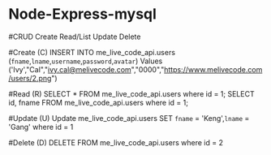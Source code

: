 # Node-Express-mysql

#CRUD
Create
Read/List
Update
Delete

#Create (C)
INSERT INTO me_live_code_api.users (`fname`,`lname`,`username`,`password`,`avatar`) Values 
('Ivy',"Cal","ivy.cal@melivecode.com","0000","https://www.melivecode.com/users/2.png")

#Read (R)
SELECT * FROM me_live_code_api.users where id = 1;
SELECT id, fname FROM me_live_code_api.users where id = 1;

#Update (U)
Update me_live_code_api.users SET `fname` = 'Keng',`lname` = 'Gang' where id = 1

#Delete (D)
DELETE FROM me_live_code_api.users where id = 2
